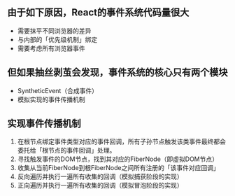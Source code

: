 ## 由于如下原因，React的事件系统代码量很大

- 需要抹平不同浏览器的差异
- 与内部的「优先级机制」绑定
- 需要考虑所有浏览器事件

## 但如果抽丝剥茧会发现，事件系统的核心只有两个模块

- SyntheticEvent（合成事件）
- 模拟实现的事件传播机制

## 实现事件传播机制

1. 在根节点绑定事件类型对应的事件回调，所有子孙节点触发该类事件最终都会委托给「根节点的事件回调」处理。
2. 寻找触发事件的DOM节点，找到其对应的FiberNode（即虚拟DOM节点）
3. 收集从当前FiberNode到根FiberNode之间所有注册的「该事件对应回调」
4. 反向遍历并执行一遍所有收集的回调（模拟捕获阶段的实现）
5. 正向遍历并执行一遍所有收集的回调（模拟冒泡阶段的实现）